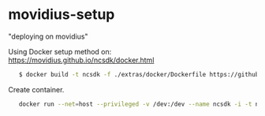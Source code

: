 # movidius-setup
"deploying on movidius"



Using Docker setup method on:
https://movidius.github.io/ncsdk/docker.html

```bash
   $ docker build -t ncsdk -f ./extras/docker/Dockerfile https://github.com/movidius/ncsdk.git#ncsdk2
```
Create container.

```bash
   docker run --net=host --privileged -v /dev:/dev --name ncsdk -i -t ncsdk /bin/bash
```


